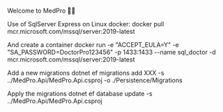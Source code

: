 Welcome to MedPro 🧑‍⚕️

Use of SqlServer Express on Linux docker:
 docker pull mcr.microsoft.com/mssql/server:2019-latest

And create a container
 docker run -e "ACCEPT_EULA=Y" -e "SA_PASSWORD=DoctorPro123456" -p 1433:1433 --name sql_doctor -d mcr.microsoft.com/mssql/server:2019-latest



Add a new migrations
 dotnet ef migrations add XXX -s ../MedPro.Api/MedPro.Api.csproj -o ./Persistence/Migrations 

Apply the migrations
 dotnet ef database update -s ../MedPro.Api/MedPro.Api.csproj 
